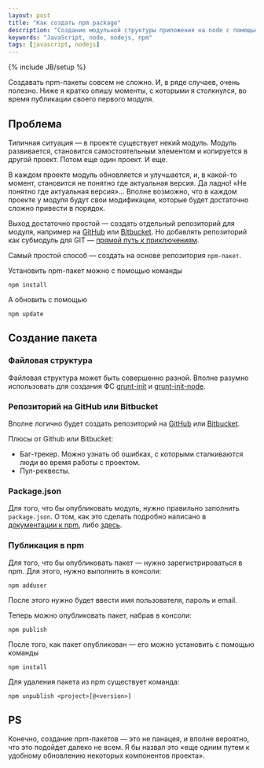 ```yaml
---
layout: post
title: "Как создать npm package"
description: "Создание модульной структуры приложения на node с помощью модулей npm"
keywords: "JavaScript, node, nodejs, npm"
tags: [javascript, nodejs]
---
```

{% include JB/setup %}

Создавать npm-пакеты совсем не сложно. И, в ряде случаев, очень полезно. Ниже я кратко опишу моменты, с которыми я столкнулся, во время публикации своего первого модуля.

## Проблема

Типичная ситуация — в проекте существует некий модуль. Модуль развивается, становится самостоятельным элементом и копируется в другой проект. Потом еще один проект. И еще. 

В каждом проекте модуль обновляется и улучшается, и, в какой-то момент, становится не понятно где актуальная версия. Да ладно! «Не понятно где актуальная версия»... Вполне возможно, что в каждом проекте у модуля будут свои модификации, которые будет достаточно сложно привести в порядок.

Выход достаточно простой — создать отдельный репозиторий для модуля, например на [GitHub][] или [Bitbucket][]. Но добавлять репозиторий как субмодуль для GIT — [прямой путь к приключениям][Git субмодули]. 

Самый простой способ — создать на основе репозитория `npm-пакет`.

Установить npm-пакет можно с помощью команды

	npm install
	
А обновить с помощью 

	npm update


## Создание пакета

### Файловая структура

Файловая структура может быть совершенно разной. Вполне разумно использовать для создания ФС [grunt-init][] и [grunt-init-node][].

### Репозиторий на GitHub или Bitbucket

Вполне логично будет создать репозиторий на [GitHub][] или [Bitbucket][]. 

Плюсы от Github или Bitbucket:
*	Баг-трекер. Можно узнать об ошибках, с которыми сталкиваются люди во время работы с проектом.
*	Пул-реквесты. 

### Package.json

Для того, что бы опубликовать модуль, нужно правильно заполнить `package.json`. О том, как это сделать подробно написано в [документации к npm][npm package.json], либо [здесь][package.json.nodejitsu.com].

### Публикация в npm

Для того, что бы опубликовать пакет — нужно зарегистрироваться в npm. Для этого, нужно выполнить в консоли:

	npm adduser

После этого нужно будет ввести имя пользователя, пароль и email.

Теперь можно опубликовать пакет, набрав в консоли:

	npm publish

После того, как пакет опубликован — его можно установить с помощью команды 

	npm install

Для удаления пакета из npm существует команда:

	npm unpublish <project>[@<version>]

## PS

Конечно, создание npm-пакетов — это не панацея, и вполне вероятно, что это подойдет далеко не всем. Я бы назвал это «еще одним путем к удобному обновлению некоторых компонентов проекта».
 
 
[GitHub]: http://github.com
[Bitbucket]: https://bitbucket.org/
[Git субмодули]: http://http://git-scm.com/book/ru/Инструменты-Git-Подмодули#Проблемы-с-подмодулями
[How to Build a Nodejs Npm Package From Scratch.]: http://decodize.com/javascript/build-nodejs-npm-installation-package-scratch/
[grunt-init]: https://github.com/gruntjs/grunt-init
[grunt-init-node]: https://github.com/gruntjs/grunt-init-node
[npm package.json]: https://npmjs.org/doc/json.html
[package.json.nodejitsu.com]: http://package.json.nodejitsu.com/